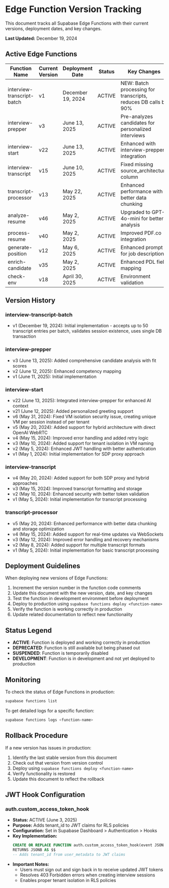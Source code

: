 # Edge Function Version Tracking

This document tracks all Supabase Edge Functions with their current versions, deployment dates, and key changes.

**Last Updated:** December 19, 2024

## Active Edge Functions

| Function Name | Current Version | Deployment Date | Status | Key Changes |
|---------------|----------------|----------------|--------|-------------|
| interview-transcript-batch | v1 | December 19, 2024 | ACTIVE | NEW: Batch processing for transcripts, reduces DB calls by 90% |
| interview-prepper | v3 | June 13, 2025 | ACTIVE | Pre-analyzes candidates for personalized interviews |
| interview-start | v22 | June 13, 2025 | ACTIVE | Enhanced with interview-prepper integration |
| interview-transcript | v15 | June 10, 2025 | ACTIVE | Fixed missing source_architecture column |
| transcript-processor | v13 | May 22, 2025 | ACTIVE | Enhanced performance with better data chunking |
| analyze-resume | v46 | May 2, 2025 | ACTIVE | Upgraded to GPT-4o-mini for better analysis |
| process-resume | v40 | May 2, 2025 | ACTIVE | Improved PDF.co integration |
| generate-position | v12 | May 6, 2025 | ACTIVE | Enhanced prompt for job descriptions |
| enrich-candidate | v35 | May 2, 2025 | ACTIVE | Enhanced PDL field mapping |
| check-env | v18 | April 30, 2025 | ACTIVE | Environment validation |

## Version History

### interview-transcript-batch
- v1 (December 19, 2024): Initial implementation - accepts up to 50 transcript entries per batch, validates session existence, uses single DB transaction

### interview-prepper
- v3 (June 13, 2025): Added comprehensive candidate analysis with fit scores
- v2 (June 12, 2025): Enhanced competency mapping
- v1 (June 11, 2025): Initial implementation

### interview-start
- v22 (June 13, 2025): Integrated interview-prepper for enhanced AI context
- v21 (June 12, 2025): Added personalized greeting support
- v6 (May 31, 2024): Fixed VM isolation security issue, creating unique VM per session instead of per tenant
- v5 (May 20, 2024): Added support for hybrid architecture with direct OpenAI WebRTC
- v4 (May 15, 2024): Improved error handling and added retry logic
- v3 (May 10, 2024): Added support for tenant isolation in VM naming
- v2 (May 5, 2024): Enhanced JWT handling with better authentication
- v1 (May 1, 2024): Initial implementation for SDP proxy approach

### interview-transcript
- v4 (May 20, 2024): Added support for both SDP proxy and hybrid approaches
- v3 (May 15, 2024): Improved transcript formatting and storage
- v2 (May 10, 2024): Enhanced security with better token validation
- v1 (May 5, 2024): Initial implementation for transcript processing

### transcript-processor
- v5 (May 20, 2024): Enhanced performance with better data chunking and storage optimization
- v4 (May 15, 2024): Added support for real-time updates via WebSockets
- v3 (May 12, 2024): Improved error handling and recovery mechanisms
- v2 (May 8, 2024): Added support for multiple transcript formats
- v1 (May 5, 2024): Initial implementation for basic transcript processing

## Deployment Guidelines

When deploying new versions of Edge Functions:

1. Increment the version number in the function code comments
2. Update this document with the new version, date, and key changes
3. Test the function in development environment before deployment
4. Deploy to production using `supabase functions deploy <function-name>`
5. Verify the function is working correctly in production
6. Update related documentation to reflect new functionality

## Status Legend

- **ACTIVE**: Function is deployed and working correctly in production
- **DEPRECATED**: Function is still available but being phased out
- **SUSPENDED**: Function is temporarily disabled
- **DEVELOPMENT**: Function is in development and not yet deployed to production

## Monitoring

To check the status of Edge Functions in production:

```bash
supabase functions list
```

To get detailed logs for a specific function:

```bash
supabase functions logs <function-name>
```

## Rollback Procedure

If a new version has issues in production:

1. Identify the last stable version from this document
2. Check out that version from version control
3. Deploy using `supabase functions deploy <function-name>`
4. Verify functionality is restored
5. Update this document to reflect the rollback

## JWT Hook Configuration

### auth.custom_access_token_hook
- **Status:** ACTIVE (June 3, 2025)
- **Purpose:** Adds tenant_id to JWT claims for RLS policies
- **Configuration:** Set in Supabase Dashboard > Authentication > Hooks
- **Key Implementation:**
  ```sql
  CREATE OR REPLACE FUNCTION auth.custom_access_token_hook(event JSONB)
  RETURNS JSONB AS $$
  -- Adds tenant_id from user_metadata to JWT claims
  ```
- **Important Notes:**
  - Users must sign out and sign back in to receive updated JWT tokens
  - Resolves 403 Forbidden errors when creating interview sessions
  - Enables proper tenant isolation in RLS policies 